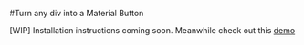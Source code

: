 #Turn any div into a Material Button

[WIP] Installation instructions coming soon.
Meanwhile check out this [demo](http://nashvail.github.io/MaterialButton)
